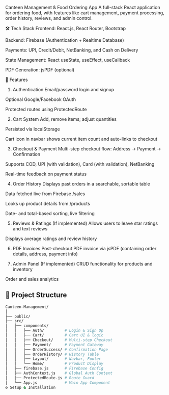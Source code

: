 Canteen Management & Food Ordering App
A full-stack React application for ordering food, with features like cart management, payment processing, order history, reviews, and admin control.

🛠️ Tech Stack
Frontend: React.js, React Router, Bootstrap

Backend: Firebase (Authentication + Realtime Database)

Payments: UPI, Credit/Debit, NetBanking, and Cash on Delivery

State Management: React useState, useEffect, useCallback

PDF Generation: jsPDF (optional)

🚀 Features
1. Authentication
Email/password login and signup

Optional Google/Facebook OAuth

Protected routes using ProtectedRoute

2. Cart System
Add, remove items; adjust quantities

Persisted via localStorage

Cart icon in navbar shows current item count and auto-links to checkout

3. Checkout & Payment
Multi-step checkout flow: Address → Payment → Confirmation

Supports COD, UPI (with validation), Card (with validation), NetBanking

Real-time feedback on payment status

4. Order History
Displays past orders in a searchable, sortable table

Data fetched live from Firebase /sales

Looks up product details from /products

Date- and total-based sorting, live filtering

5. Reviews & Ratings
(If implemented) Allows users to leave star ratings and text reviews

Displays average ratings and review history

6. PDF Invoices
Post-checkout PDF invoice via jsPDF (containing order details, address, payment info)

7. Admin Panel
(If implemented) CRUD functionality for products and inventory

Order and sales analytics

## 📁 Project Structure

```bash
Canteen-Management/
│
├── public/
├── src/
│   ├── components/
│   │   ├── Auth/         # Login & Sign Up
│   │   ├── Cart/         # Cart UI & logic
│   │   ├── Checkout/     # Multi-step Checkout
│   │   ├── Payment/      # Payment Gateway
│   │   ├── OrderSuccess/ # Confirmation Page
│   │   ├── OrderHistory/ # History Table
│   │   ├── Layout/       # Navbar, Footer
│   │   └── Home/         # Product Display
│   ├── firebase.js       # Firebase Config
│   ├── AuthContext.js    # Global Auth Context
│   ├── ProtectedRoute.js # Route Guard
│   └── App.js            # Main App Component
⚙️ Setup & Installation
